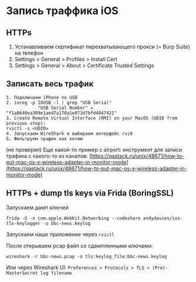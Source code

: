 # Запись траффика iOS

## HTTPs

1. Устанавливаем сертификат перехватывающего прокси (= Burp Suite) на телефон&#x20;
2. Settings > General > Profiles > Install Cert&#x20;
3. Settings > General > About > Certificate Trusted Settings

## Записать весь трафик

```
1. Подключаем iPhone по USB
2. ioreg -p IOUSB -l | grep "USB Serial"
            "USB Serial Number" = "f1a8640ea309e1aed7a170a1e073d7bfd4947421"
3. Create Remote Virtual Interface (RMI) on your MacOS (UDID from previous step):
rvictl -s <UDID>
4. Запускаем WireShark и выбираем интерфейс rvi0
5. Фильтруем трафик как хотим
```

(не проверял) Еще какой-то пример с airport: инструмент для записи трафика с какого-то из каналов: [https://qastack.ru/unix/48671/how-to-put-mac-os-x-wireless-adapter-in-monitor-mode](https://qastack.ru/unix/48671/how-to-put-mac-os-x-wireless-adapter-in-monitor-mode)

## HTTPs + dump tls keys via Frida (BoringSSL)

Запускаем дамп ключей

```
frida -U -n com.apple.WebKit.Networking --codeshare andydavies/ios-tls-keylogger -o bbc-news.keylog
```

Запускаем наше приложение через `rvictl`

После открываем pcap файл со сдампленными ключами:&#x20;

```
wireshark -r bbc-news.pcap -o tls:keylog_file:bbc-news.keylog
```

Или через Wireshark UI: `Preferences > Protocols > TLS > (Pre)-MasterSecret log filename`
